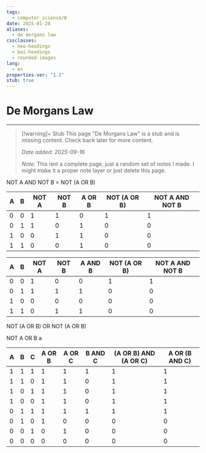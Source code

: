 ```yaml
---
tags:
  - computer_science/8
date: 2025-01-28
aliases:
  - de morgans law
cssclasses:
  - neo-headings
  - bai-headings
  - rounded-images
lang:
  - en
properties-ver: "1.1"
stub: true
---
```

# De Morgans Law

***
>[!warning]+ Stub
> This page "De Morgans Law" is a stub and is missing content. Check back later for more content.
> 
> *Date added: 2025-09-16*
> 
> *Note:* This isnt a complete page, just a random set of notes I made. I might make it a proper note layer or just delete this page.

NOT A AND NOT B = NOT (A OR B)

| A   | B   | NOT A | NOT B | A OR B | NOT (A OR B) | NOT A AND NOT B |
| --- | --- | ----- | ----- | ------ | ------------ | --------------- |
| 0   | 0   | 1     | 1     | 0      | 1            | 1               |
| 0   | 1   | 1     | 0     | 1      | 0            | 0               |
| 1   | 0   | 0     | 1     | 1      | 0            | 0               |
| 1   | 1   | 0     | 0     | 1      | 0            | 0               |


| A   | B   | NOT A | NOT B | A AND B | NOT (A OR B) | NOT A AND NOT B |
| --- | --- | ----- | ----- | ------- | ------------ | --------------- |
| 0   | 0   | 1     | 0     | 0       | 1            | 1               |
| 0   | 1   | 1     | 1     | 1       | 0            | 0               |
| 1   | 0   | 0     | 0     | 0       | 0            | 0               |
| 1   | 1   | 0     | 1     | 1       | 0            | 0               |
NOT (A OR B) OR NOT (A OR B)

NOT A OR B
a

| A   | B   | C   | A OR B | A OR C | B AND C | (A OR B) AND (A OR C) | A OR (B AND C) |
| --- | --- | --- | ------ | ------ | ------- | --------------------- | -------------- |
| 1   | 1   | 1   | 1      | 1      | 1       | 1                     | 1              |
| 1   | 1   | 0   | 1      | 1      | 0       | 1                     | 1              |
| 1   | 0   | 1   | 1      | 1      | 0       | 1                     | 1              |
| 1   | 0   | 0   | 1      | 1      | 0       | 1                     | 1              |
| 0   | 1   | 1   | 1      | 1      | 1       | 1                     | 1              |
| 0   | 1   | 0   | 1      | 0      | 0       | 0                     | 0              |
| 0   | 0   | 1   | 0      | 1      | 0       | 0                     | 0              |
| 0   | 0   | 0   | 0      | 0      | 0       | 0                     | 0              |

